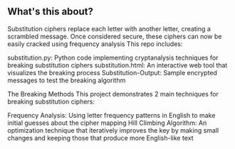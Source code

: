 ## What's this about?
Substitution ciphers replace each letter with another letter, creating a scrambled message. Once considered secure, these ciphers can now be easily cracked using frequency analysis
This repo includes:

substitution.py: Python code implementing cryptanalysis techniques for breaking substitution ciphers
substitution.html: An interactive web tool that visualizes the breaking process
Substitution-Output: Sample encrypted messages to test the breaking algorithm

The Breaking Methods
This project demonstrates 2 main techniques for breaking substitution ciphers:

Frequency Analysis: Using letter frequency patterns in English to make initial guesses about the cipher mapping
Hill Climbing Algorithm: An optimization technique that iteratively improves the key by making small changes and keeping those that produce more English-like text
